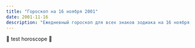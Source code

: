 ```yaml
---
title: "Гороскоп на 16 ноября 2001"
date: 2001-11-16
description: "Ежедневный гороскоп для всех знаков зодиака на 16 ноября 2001 года от Мадам Мистаро"
---
```


🌟 test horoscope 🌟